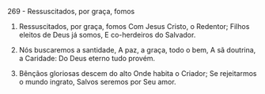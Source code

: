 269 - Ressuscitados, por graça, fomos

1. Ressuscitados, por graça, fomos
   Com Jesus Cristo, o Redentor;
   Filhos eleitos de Deus já somos,
   E co-herdeiros do Salvador.

2. Nós buscaremos a santidade,
   A paz, a graça, todo o bem,
   A sã doutrina, a Caridade:
   Do Deus eterno tudo provém.

3. Bênçãos gloriosas descem do alto
   Onde habita o Criador;
   Se rejeitarmos o mundo ingrato,
   Salvos seremos por Seu amor.
